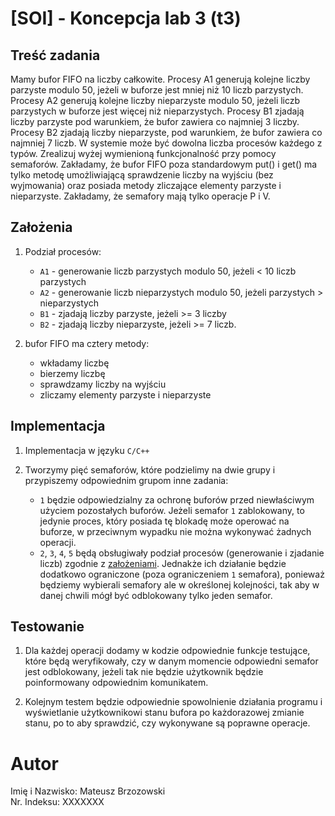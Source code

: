 # [SOI] - Koncepcja lab 3 (t3)

## Treść zadania
Mamy bufor FIFO na liczby całkowite. Procesy A1 generują kolejne liczby parzyste modulo 50,
jeżeli w buforze jest mniej niż 10 liczb parzystych. Procesy A2 generują kolejne liczby
nieparzyste modulo 50, jeżeli liczb parzystych w buforze jest więcej niż nieparzystych. Procesy
B1 zjadają liczby parzyste pod warunkiem, że bufor zawiera co najmniej 3 liczby. Procesy B2
zjadają liczby nieparzyste, pod warunkiem, że bufor zawiera co najmniej 7 liczb. W systemie
może być dowolna liczba procesów każdego z typów. Zrealizuj wyżej wymienioną
funkcjonalność przy pomocy semaforów. Zakładamy, że bufor FIFO poza standardowym put()
i get() ma tylko metodę umożliwiającą sprawdzenie liczby na wyjściu (bez wyjmowania) oraz
posiada metody zliczające elementy parzyste i nieparzyste. Zakładamy, że semafory mają tylko
operacje P i V.

<h2 id="zalozenia">Założenia</h2>

1. Podział procesów:
    - `A1` - generowanie liczb parzystych modulo 50, jeżeli < 10 liczb parzystych
    - `A2` - generowanie liczb nieparzystych modulo 50, jeżeli parzystych > nieparzystych
    - `B1` - zjadają liczby parzyste, jeżeli >= 3 liczby
    - `B2` - zjadają liczby nieparzyste, jeżeli >= 7 liczb.

2. bufor FIFO ma cztery metody:
    - wkładamy liczbę
    - bierzemy liczbę
    - sprawdzamy liczby na wyjściu
    - zliczamy elementy parzyste i nieparzyste

## Implementacja

1. Implementacja w języku `C/C++`

2. Tworzymy pięć semaforów, które podzielimy na dwie grupy i przypiszemy odpowiednim grupom inne zadania:
    - `1` będzie odpowiedzialny za ochronę buforów przed niewłaściwym użyciem pozostałych buforów. Jeżeli semafor `1` zablokowany, to jedynie proces, który posiada tę blokadę może operować na buforze, w przeciwnym wypadku nie można wykonywać żadnych operacji.
    - `2`, `3`, `4`, `5` będą obsługiwały podział procesów (generowanie i zjadanie liczb) zgodnie z [założeniami](#zalozenia). Jednakże ich działanie będzie dodatkowo  ograniczone (poza ograniczeniem `1` semafora), ponieważ będziemy wybierali semafory ale w określonej kolejności, tak aby w danej chwili mógł być odblokowany tylko jeden semafor.

## Testowanie

1. Dla każdej operacji dodamy w kodzie odpowiednie funkcje testujące, które będą weryfikowały, czy w danym momencie odpowiedni semafor jest odblokowany, jeżeli tak nie będzie użytkownik będzie poinformowany odpowiednim komunikatem.

2. Kolejnym testem będzie odpowiednie spowolnienie działania programu i wyświetlanie użytkownikowi stanu bufora po każdorazowej zmianie stanu, po to aby sprawdzić, czy wykonywane są poprawne operacje.

# Autor
Imię i Nazwisko: Mateusz Brzozowski\
Nr. Indeksu: XXXXXXX

